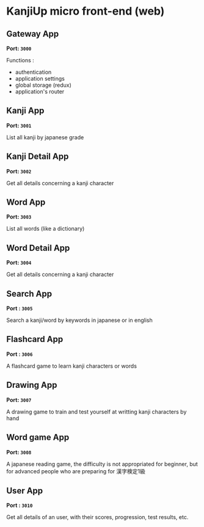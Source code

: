 # KanjiUp micro front-end (web)

## Gateway App

**Port: `3000`**

Functions :

- authentication
- application settings
- global storage (redux)
- application's router

## Kanji App

**Port: `3001`**

List all kanji by japanese grade

## Kanji Detail App

**Port: `3002`**

Get all details concerning a kanji character

## Word App

**Port: `3003`**

List all words (like a dictionary)

## Word Detail App

**Port: `3004`**

Get all details concerning a kanji character

## Search App

**Port : `3005`**

Search a kanji/word by keywords in japanese or in english

## Flashcard App

**Port : `3006`**

A flashcard game to learn kanji characters or words

## Drawing App

**Port: `3007`**

A drawing game to train and test yourself at writting kanji characters by hand

## Word game App

**Port: `3008`**

A japanese reading game, the difficulty is not appropriated for beginner,
but for advanced people who are preparing for 漢字検定1級

## User App

**Port : `3010`**

Get all details of an user, with their scores, progression, test results, etc.
